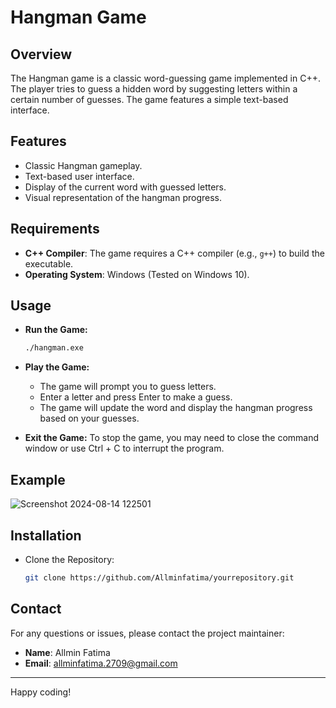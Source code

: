 # Hangman Game

## Overview

The Hangman game is a classic word-guessing game implemented in C++. The player tries to guess a hidden word by suggesting letters within a certain number of guesses. The game features a simple text-based interface.

## Features

- Classic Hangman gameplay.
- Text-based user interface.
- Display of the current word with guessed letters.
- Visual representation of the hangman progress.

## Requirements

- **C++ Compiler**: The game requires a C++ compiler (e.g., `g++`) to build the executable.
- **Operating System**: Windows (Tested on Windows 10).

## Usage

- **Run the Game:**
    ```bash
    ./hangman.exe
    ```

- **Play the Game:**
    - The game will prompt you to guess letters.
    - Enter a letter and press Enter to make a guess.
    - The game will update the word and display the hangman progress based on your guesses.

  
- **Exit the Game:**
To stop the game, you may need to close the command window or use Ctrl + C to interrupt the program.

## Example
![Screenshot 2024-08-14 122501](https://github.com/user-attachments/assets/276b2939-4388-4bdd-a77c-14959cf311c9)


## Installation

 - Clone the Repository:
   ```bash
   git clone https://github.com/Allminfatima/yourrepository.git

## Contact

For any questions or issues, please contact the project maintainer:

- **Name**: Allmin Fatima
- **Email**: allminfatima.2709@gmail.com

---
Happy coding!
